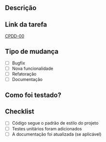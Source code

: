 ## Descrição

<!-- Descreva o que foi alterado, o porquê, e as principais modificações. -->

## Link da tarefa

<!-- Adicione aqui o link da tarefa no Jira, Trello ou qualquer ferramenta de gestão de tarefas. -->

[CPDD-00](link-da-tarefa)

## Tipo de mudança

- [ ] Bugfix
- [ ] Nova funcionalidade
- [ ] Refatoração
- [ ] Documentação

## Como foi testado?

<!-- Descreva os passos para reproduzir os testes e as verificações feitas. -->

## Checklist

- [ ] Código segue o padrão de estilo do projeto
- [ ] Testes unitários foram adicionados
- [ ] A documentação foi atualizada (se aplicável)
